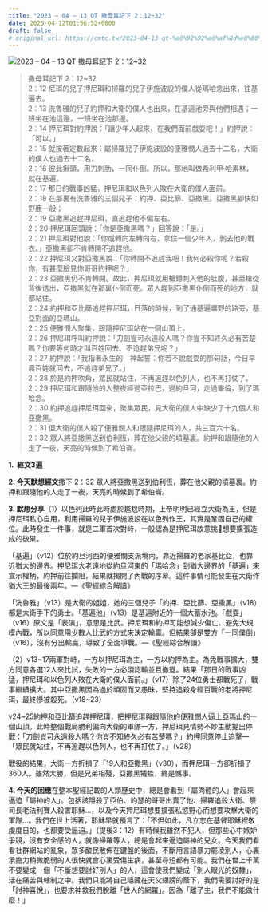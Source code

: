 ```yaml
---
title: "2023 – 04 – 13 QT 撒母耳記下 2：12~32"
date: 2025-04-12T01:56:52+0800
draft: false
# original_url: https://cmtc.tw/2023-04-13-qt-%e6%92%92%e6%af%8d%e8%80%b3%e8%a8%98%e4%b8%8b-2%ef%bc%9a1232
---
```


![2023 – 04 – 13 QT 撒母耳記下 2：12~32](/images/qt.jpg  "2023 – 04 – 13 QT 撒母耳記下 2：12~32")

> 撒母耳記下 2：12~32  
> 2：12 尼珥的兒子押尼珥和掃羅的兒子伊施波設的僕人從瑪哈念出來，往基遍去。  
> 2：13 洗魯雅的兒子約押和大衛的僕人也出來，在基遍池旁與他們相遇；一班坐在池這邊，一班坐在池那邊。  
> 2：14 押尼珥對約押說：「讓少年人起來，在我們面前戲耍吧！」約押說：「可以。」  
> 2：15 就按著定數起來：屬掃羅兒子伊施波設的便雅憫人過去十二名，大衛的僕人也過去十二名，  
> 2：16 彼此揪頭，用刀刺肋，一同仆倒。所以，那地叫做希利甲‧哈素林，就在基遍。  
> 2：17 那日的戰事凶猛，押尼珥和以色列人敗在大衛的僕人面前。  
> 2：18 在那裏有洗魯雅的三個兒子：約押、亞比篩、亞撒黑。亞撒黑腳快如野鹿一般；  
> 2：19 亞撒黑追趕押尼珥，直追趕他不偏左右。  
> 2：20 押尼珥回頭說：「你是亞撒黑嗎？」回答說：「是。」  
> 2：21 押尼珥對他說：「你或轉向左轉向右，拿住一個少年人，剝去他的戰衣。」亞撒黑卻不肯轉開不追趕他。  
> 2：22 押尼珥又對亞撒黑說：「你轉開不追趕我吧！我何必殺你呢？若殺你，有甚麼臉見你哥哥約押呢？」  
> 2：23 亞撒黑仍不肯轉開。故此，押尼珥就用槍鐏刺入他的肚腹，甚至槍從背後透出，亞撒黑就在那裏仆倒而死。眾人趕到亞撒黑仆倒而死的地方，就都站住。  
> 2：24 約押和亞比篩追趕押尼珥，日落的時候，到了通基遍曠野的路旁，基亞對面的亞瑪山。  
> 2：25 便雅憫人聚集，跟隨押尼珥站在一個山頂上。  
> 2：26 押尼珥呼叫約押說：「刀劍豈可永遠殺人嗎？你豈不知終久必有苦楚嗎？你要等何時才叫百姓回去、不追趕弟兄呢？」  
> 2：27 約押說：「我指著永生的　神起誓：你若不說戲耍的那句話，今日早晨百姓就回去，不追趕弟兄了。」  
> 2：28 於是約押吹角，眾民就站住，不再追趕以色列人，也不再打仗了。  
> 2：29 押尼珥和跟隨他的人整夜經過亞拉巴，過約旦河，走過畢倫，到了瑪哈念。  
> 2：30 約押追趕押尼珥回來，聚集眾民，見大衛的僕人中缺少了十九個人和亞撒黑。  
> 2：31 但大衛的僕人殺了便雅憫人和跟隨押尼珥的人，共三百六十名。  
> 2：32 眾人將亞撒黑送到伯利恆，葬在他父親的墳墓裏。約押和跟隨他的人走了一夜，天亮的時候到了希伯崙。

**1.  經文3遍**

**2. 今天默想經文**撒下 2：32 眾人將亞撒黑送到伯利恆，葬在他父親的墳墓裏。約押和跟隨他的人走了一夜，天亮的時候到了希伯崙。

**3. 默想分享**（1）以色列此時此時處於尷尬時期，上帝明明已經立大衛為王，但是押尼珥私心自用，利用掃羅的兒子伊施波設在以色列作王，其實是鞏固自己的權位。此時發生一件事，就是二軍首次對峙，一般認為是押尼珥故意挑𦦟想要擴張造成的後果。

「基遍」（v12）位於約旦河西的便雅憫支派境內，靠近掃羅的老家基比亞，也靠近猶大的邊界。押尼珥大老遠地從約旦河東的「瑪哈念」到猶大邊界的「基遍」來宣示權柄，約押前往攔阻，結果就揭開了內戰的序幕。這件事情可能發生在大衛作猶大王的最後兩年。—《聖經綜合解讀》

「洗魯雅」（v13）是大衛的姐姐，她的三個兒子「約押、亞比篩、亞撒黑」（v18）都是大衛手下的勇士。「基遍池」（v13）是基遍附近的一個大蓄水池。「戲耍」（v16）原文是「表演」，意思是比武。押尼珥和約押可能想減少傷亡、避免大規模內戰，所以同意用少數人比武的方式來決定輸贏。但結果卻是雙方「一同僕倒」（v16），沒有分出輸贏，導致了全面爭戰。—《聖經綜合解讀》

（2）v13~17兩軍對峙，一方以押尼珥為主，一方以約押為主。為免戰事擴大，雙方同意各選12人來比試，失敗的一方必須認輸並且撤退。結果「那日的戰事凶猛，押尼珥和以色列人敗在大衛的僕人面前。」（v17）除了24位勇士都戰死了，戰事繼續擴大。其中亞撒黑因為過於頑固而又愚昧，堅持追殺身經百戰的老將押尼珥，最終慘被殺死。（v18~23）

v24~25約押和亞比篩追趕押尼珥，把押尼珥與跟隨他的便雅憫人逼上亞瑪山的一個山頂。此時整個戰局勝利偏向大衛的軍隊一方，押尼珥見情勢不妙主動提出停戰：「刀劍豈可永遠殺人嗎？你豈不知終久必有苦楚嗎？」約押同意停止追擊—「眾民就站住，不再追趕以色列人，也不再打仗了。」（v28）

戰役的結果，大衛一方折損了「19人和亞撒黑」（v30），而押尼珥一方卻折損了360人。雖然大勝，但是兄弟相殘，亞撒黑犧牲，終是憾事。

**4. 今天的回應**在整本聖經記載的人類歷史中，總是會看到「屬肉體的人」會起來逼迫「屬神的人」。包括該隱殺了亞伯、約瑟的哥哥出賣了他、掃羅追殺大衛、祭司長老法利賽人殺害耶穌…，以及今天押尼珥想要擴張私慾野心而想要攻擊大衛的軍隊…。我們在世上活著，耶穌早就預言了：「不但如此，凡立志在基督耶穌裡敬虔度日的，也都要受逼迫。」（提後3：12）有時候我雖然不犯人，但那些心中嫉妒爭競，沒有安全感的人，就像掃羅等人，總是會起來逼迫屬神的兒女。今天我們看看社群網站的亂象，眾多酸民散佈在鍵盤的後面，不斷用言語暴力罷凌別人，心裏承擔力稍微脆弱的人很快就會心裏受傷生病，甚至尋短都有可能。我們在世上千萬不要變成一個「不斷想要討好別人」的人，這會使我們變成「別人眼光的奴隸」，活在痛苦與轄制之中。我們只能將自己隱藏在天父翅膀的蔭下，我們需要討好的是「討神喜悅」，也要求神救我們脫離「世人的網羅」。因為「離了主，我們不能做什麼！」